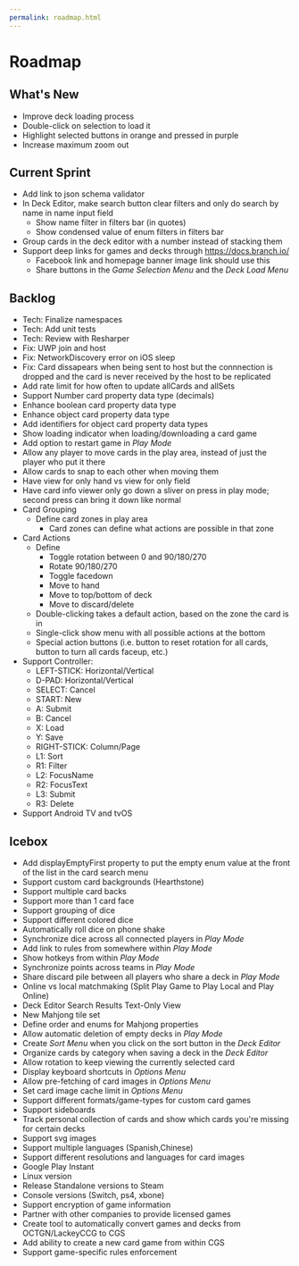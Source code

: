 ```yaml
---
permalink: roadmap.html
---
```


# Roadmap

## What's New
- Improve deck loading process
- Double-click on selection to load it
- Highlight selected buttons in orange and pressed in purple
- Increase maximum zoom out

## Current Sprint
- Add link to json schema validator
- In Deck Editor, make search button clear filters and only do search by name in name input field
  - Show name filter in filters bar (in quotes)
  - Show condensed value of enum filters in filters bar
- Group cards in the deck editor with a number instead of stacking them
- Support deep links for games and decks through https://docs.branch.io/
  - Facebook link and homepage banner image link should use this
  - Share buttons in the *Game Selection Menu* and the *Deck Load Menu*

## Backlog
- Tech: Finalize namespaces
- Tech: Add unit tests
- Tech: Review with Resharper
- Fix: UWP join and host
- Fix: NetworkDiscovery error on iOS sleep
- Fix: Card dissapears when being sent to host but the connnection is dropped and the card is never received by the host to be replicated
- Add rate limit for how often to update allCards and allSets
- Support Number card property data type (decimals)
- Enhance boolean card property data type
- Enhance object card property data type
- Add identifiers for object card property data types
- Show loading indicator when loading/downloading a card game
- Add option to restart game in *Play Mode*
- Allow any player to move cards in the play area, instead of just the player who put it there
- Allow cards to snap to each other when moving them
- Have view for only hand vs view for only field
- Have card info viewer only go down a sliver on press in play mode; second press can bring it down like normal
- Card Grouping
  - Define card zones in play area
    - Card zones can define what actions are possible in that zone
- Card Actions
  - Define
    - Toggle rotation between 0 and 90/180/270
    - Rotate 90/180/270
    - Toggle facedown
    - Move to hand
    - Move to top/bottom of deck
    - Move to discard/delete
  - Double-clicking takes a default action, based on the zone the card is in
  - Single-click show menu with all possible actions at the bottom
  - Special action buttons (i.e. button to reset rotation for all cards, button to turn all cards faceup, etc.)
- Support Controller:
  - LEFT-STICK: Horizontal/Vertical
  - D-PAD: Horizontal/Vertical
  - SELECT: Cancel
  - START: New
  - A: Submit
  - B: Cancel
  - X: Load
  - Y: Save
  - RIGHT-STICK: Column/Page
  - L1: Sort
  - R1: Filter
  - L2: FocusName
  - R2: FocusText
  - L3: Submit
  - R3: Delete
- Support Android TV and tvOS

## Icebox
- Add displayEmptyFirst property to put the empty enum value at the front of the list in the card search menu
- Support custom card backgrounds (Hearthstone)
- Support multiple card backs
- Support more than 1 card face
- Support grouping of dice
- Support different colored dice
- Automatically roll dice on phone shake
- Synchronize dice across all connected players in *Play Mode*
- Add link to rules from somewhere within *Play Mode*
- Show hotkeys from within *Play Mode*
- Synchronize points across teams in *Play Mode*
- Share discard pile between all players who share a deck in *Play Mode*
- Online vs local matchmaking (Split Play Game to Play Local and Play Online)
- Deck Editor Search Results Text-Only View
- New Mahjong tile set
- Define order and enums for Mahjong properties
- Allow automatic deletion of empty decks in *Play Mode*
- Create *Sort Menu* when you click on the sort button in the *Deck Editor*
- Organize cards by category when saving a deck in the *Deck Editor*
- Allow rotation to keep viewing the currently selected card
- Display keyboard shortcuts in *Options Menu*
- Allow pre-fetching of card images in *Options Menu*
- Set card image cache limit in *Options Menu*
- Support different formats/game-types for custom card games
- Support sideboards
- Track personal collection of cards and show which cards you're missing for certain decks
- Support svg images
- Support multiple languages (Spanish,Chinese)
- Support different resolutions and languages for card images
- Google Play Instant
- Linux version
- Release Standalone versions to Steam
- Console versions (Switch, ps4, xbone)
- Support encryption of game information
- Partner with other companies to provide licensed games
- Create tool to automatically convert games and decks from OCTGN/LackeyCCG to CGS
- Add ability to create a new card game from within CGS
- Support game-specific rules enforcement

